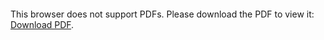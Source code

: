 <object data="christ-in-song/CIS1908pdfs/712.pdf" type="application/pdf" width="100%" height="1024px">
    <embed src="christ-in-song/CIS1908pdfs/712.pdf">
        <p>This browser does not support PDFs. Please download the PDF to view it: <a href="christ-in-song/CIS1908pdfs/712.pdf">Download PDF</a>.</p>
    </embed>
</object>
